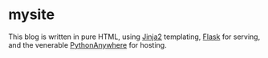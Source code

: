 # mysite

This blog is written in pure HTML, using [Jinja2](http://jinja.pocoo.org/docs/dev/) templating, [Flask](http://flask.pocoo.org/) for serving, and the venerable [PythonAnywhere](https://www.pythonanywhere.com/) for hosting.
